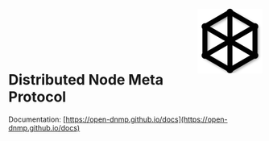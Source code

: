 <br>

<picture>
  <source media="(prefers-color-scheme: dark)" srcset="https://raw.githubusercontent.com/open-dnmp/sdk-nodejs/master/assets/logo-dark.svg">
  <source media="(prefers-color-scheme: light)" srcset="https://raw.githubusercontent.com/open-dnmp/sdk-nodejs/master/assets/logo-light.svg">
  <img align="right" alt="dnmp logo" src="https://raw.githubusercontent.com/open-dnmp/sdk-nodejs/master/assets/logo-light.svg" width="128" height="auto">
</picture>

<br>
<br>
<br>
<br>
<br>

# Distributed Node Meta Protocol

Documentation: [https://open-dnmp.github.io/docs](https://open-dnmp.github.io/docs)
